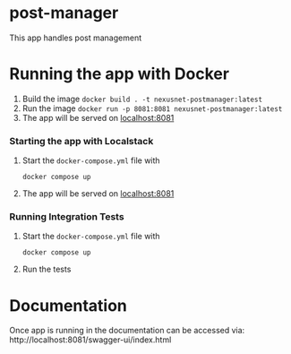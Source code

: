 # post-manager

This app handles post management

# Running the app with Docker

1. Build the image
   `docker build . -t nexusnet-postmanager:latest`
2. Run the image
   `docker run -p 8081:8081 nexusnet-postmanager:latest`
3. The app will be served on [localhost:8081](http://localhost:8081)

### Starting the app with Localstack

1. Start the `docker-compose.yml` file with

   ```
   docker compose up
   ```

2. The app will be served on [localhost:8081](http://localhost:8081)

### Running Integration Tests

1. Start the `docker-compose.yml` file with

   ```
   docker compose up
   ```

2. Run the tests

# Documentation

Once app is running in the documentation can be accessed via: http://localhost:8081/swagger-ui/index.html
